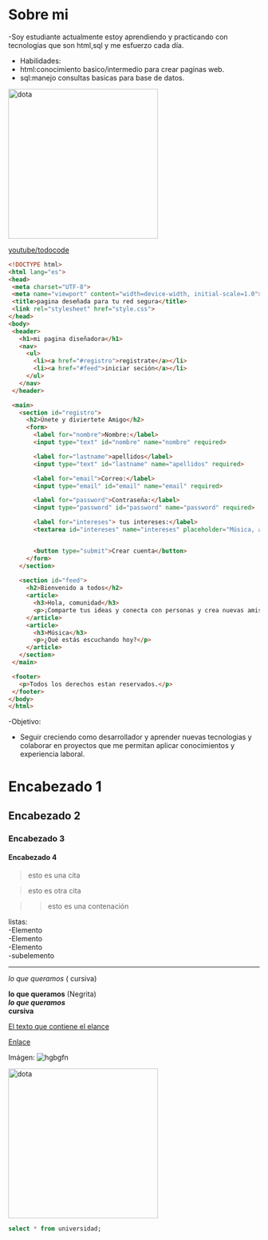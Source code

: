 # Sobre mi 

-Soy estudiante actualmente estoy aprendiendo y practicando con tecnologias que son html,sql y me esfuerzo cada día. 
- Habilidades:
- html:conocimiento basico/intermedio para crear paginas web.
- sql:manejo consultas basicas para base de datos.
  
 <img src='https://external-preview.redd.it/we-made-a-set-for-storm-inspired-from-dota-original-model-v0-6VH0Q0LY_V0GKJJzse_EmLZIC44itna0UkLy-MtPz8g.png?width=1080&crop=smart&format=pjpg&auto=webp&s=9c918a954de731c7a44dedfd17a13fd6aa286af9?' alt = 'dota' width= '300px'/> 

 <a href='https://www.youtube.com/results?search_query=todo+code'>youtube/todocode</a> 

 ``` html
<!DOCTYPE html>
<html lang="es">
<head>
  <meta charset="UTF-8">
  <meta name="viewport" content="width=device-width, initial-scale=1.0">
  <title>pagina deseñada para tu red segura</title>
  <link rel="stylesheet" href="style.css">
</head>
<body>
  <header>
    <h1>mi pagina diseñadora</h1>
    <nav>
      <ul>
        <li><a href="#registro">registrate</a></li>
        <li><a href="#feed">iniciar seción</a></li>
      </ul>
    </nav>
  </header>

  <main>
    <section id="registro">
      <h2>Únete y diviertete Amigo</h2>
      <form>
        <label for="nombre">Nombre:</label>
        <input type="text" id="nombre" name="nombre" required>

        <label for="lastname">apellidos</label>
        <input type="text" id="lastname" name="apellidos" required>

        <label for="email">Correo:</label>
        <input type="email" id="email" name="email" required>

        <label for="password">Contraseña:</label>
        <input type="password" id="password" name="password" required>

        <label for="intereses"> tus intereses:</label>
        <textarea id="intereses" name="intereses" placeholder="Música, arte, juegos..."></textarea>


        <button type="submit">Crear cuenta</button>
      </form>
    </section>
    
    <section id="feed">
      <h2>Bienvenido a todos</h2>
      <article>
        <h3>Hola, comunidad</h3>
        <p>¡Comparte tus ideas y conecta con personas y crea nuevas amistades!</p>
      </article>
      <article>
        <h3>Música</h3>
        <p>¿Qué estás escuchando hoy?</p>
      </article>
    </section>
  </main>

  <footer>
    <p>Todos los derechos estan reservados.</p>
  </footer>
</body>
</html>

```

 -Objetivo:  
 
 - Seguir creciendo como desarrollador y aprender nuevas tecnologias y colaborar en proyectos que me permitan aplicar conocimientos y experiencia laboral. 


 
  



# Encabezado 1
## Encabezado 2
### Encabezado 3
#### Encabezado 4

> esto es una cita

> esto es otra cita

> > esto es una contenación

listas:  
-Elemento    
-Elemento  
-Elemento  
  -subelemento  
  

  ***  
  *lo que queramos* ( cursiva)  

  **lo que queramos** (Negrita)  
  ***lo que queramos***  
  __cursiva__  

[ El texto que contiene el elance]( https://github.com/JoseSystem17/josesystem17/edit/main/README.md )

<a href='https://github.com/JoseSystem17/josesystem17/edit/main/README.m'>Enlace </a> 

Imágen:
![hgbgfn](https://external-preview.redd.it/we-made-a-set-for-storm-inspired-from-dota-original-model-v0-6VH0Q0LY_V0GKJJzse_EmLZIC44itna0UkLy-MtPz8g.png?width=1080&crop=smart&format=pjpg&auto=webp&s=9c918a954de731c7a44dedfd17a13fd6aa286af9) 

<img src='https://external-preview.redd.it/we-made-a-set-for-storm-inspired-from-dota-original-model-v0-6VH0Q0LY_V0GKJJzse_EmLZIC44itna0UkLy-MtPz8g.png?width=1080&crop=smart&format=pjpg&auto=webp&s=9c918a954de731c7a44dedfd17a13fd6aa286af9?' alt = 'dota' width= '300px'/> 

``` sql
select * from universidad;
```





  
